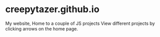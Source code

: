 # creepytazer.github.io
My website, Home to a couple of JS projects
View different projects by clicking arrows on the home page.
